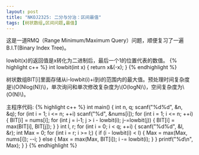 ```yaml
---
layout: post
title: "NKOJ2325: 二分与分治：区间最值"
tags: [树状数组,区间问题,最值]
---
```

这是一道RMQ（Range Minimum/Maximum Query）问题，顺便复习了一遍B.I.T(Binary Index Tree)。

lowbit(x)的返回值是x转化为二进制后，最后一个1的位置代表的数值。
{% highlight c++ %}
int lowbit(int x)
{
    return x&(-x);
}
{% endhighlight %}

<script type="text/javascript" src="http://cdn.mathjax.org/mathjax/latest/MathJax.js?config=default"></script>
树状数组BIT[i]里面存储从i-lowbit(i)+i到i的范围内的最大值。预处理时间复杂度是\\(O(Nlog(N))\\)，单次询问和单次修改复杂度为\\(O(logN)\\)，空间复杂度为\\(O(N)\\)。

主程序代码:
{% highlight c++ %}
int main()
{
    int n, q;
    scanf("%d%d", &n, &q);
    for (int i = 1; i <= n; ++i)
        scanf("%d", &nums[i]);
    for (int i = 1; i <= n; ++i)
    {
        BIT[i] = nums[i];
        for (int j = i-1; j > i - lowbit(i); j-=lowbit(j))
        {
            BIT[i] = max(BIT[i], BIT[j]);
        }
    }
    int l, r;
    for (int i = 0; i < q; ++i)
    {
        scanf("%d%d", &l, &r);
        int Max = 0;
        for (int i = r; i >= l;)
        {
            if (i - lowbit(i) < l)
            {
                Max = max(Max, nums[i]);
                --i;
            }
            else
            {
                Max = max(Max, BIT[i]);
                i -= lowbit(i);
            }
        }
        printf("%d\n", Max);
    }
}
{% endhighlight %}
